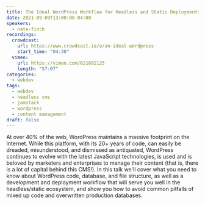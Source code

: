 ```yaml
---
title: The Ideal WordPress Workflow for Headless and Static Deployments
date: 2021-09-09T13:00:00-04:00
speakers:
  - nate-finch
recordings:
  crowdcast:
    url: https://www.crowdcast.io/e/an-ideal-wordpress
    start_time: "04:30"
  vimeo:
    url: https://vimeo.com/621602125
    length: "57:07"
categories:
  - webdev
tags:
  - webdev
  - headless cms
  - jamstack
  - wordpress
  - content management
draft: false
---
```


At over 40% of the web, WordPress maintains a massive footprint on the Internet. While this platform, with its 20+ years of code, can easily be dreaded, misunderstood, and dismissed as antiquated, WordPress continues to evolve with the latest JavaScript technologies, is used and is beloved by marketers and enterprises to manage their content (that is, there is a lot of capital behind this CMS!). In this talk we'll cover what you need to know about WordPress code, database, and file structure, as well as a development and deployment workflow that will serve you well in the headless/static ecosystem, and show you how to avoid common pitfalls of mixed up code and overwritten production databases.
